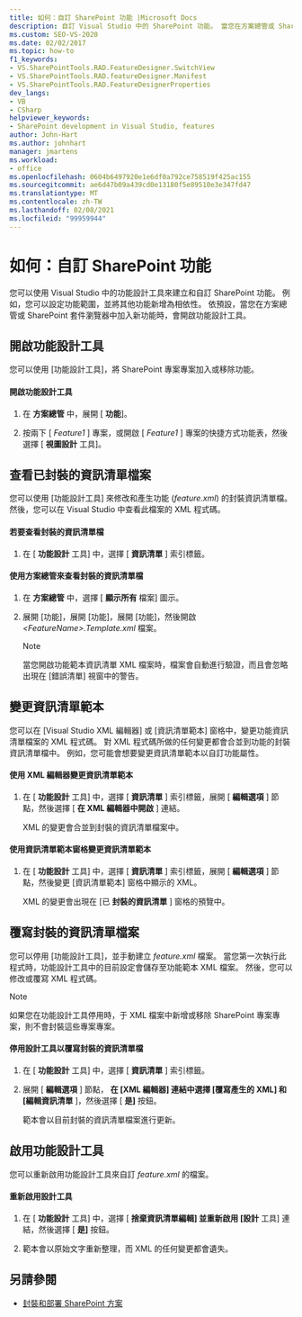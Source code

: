 ```yaml
---
title: 如何：自訂 SharePoint 功能 |Microsoft Docs
description: 自訂 Visual Studio 中的 SharePoint 功能。 當您在方案總管或 SharePoint 套件瀏覽器中加入新功能時，會開啟功能設計工具。
ms.custom: SEO-VS-2020
ms.date: 02/02/2017
ms.topic: how-to
f1_keywords:
- VS.SharePointTools.RAD.FeatureDesigner.SwitchView
- VS.SharePointTools.RAD.featureDesigner.Manifest
- VS.SharePointTools.RAD.FeatureDesignerProperties
dev_langs:
- VB
- CSharp
helpviewer_keywords:
- SharePoint development in Visual Studio, features
author: John-Hart
ms.author: johnhart
manager: jmartens
ms.workload:
- office
ms.openlocfilehash: 0604b6497920e1e6df0a792ce758519f425ac155
ms.sourcegitcommit: ae6d47b09a439cd0e13180f5e89510e3e347fd47
ms.translationtype: MT
ms.contentlocale: zh-TW
ms.lasthandoff: 02/08/2021
ms.locfileid: "99959944"
---
```

# <a name="how-to-customize-a-sharepoint-feature"></a>如何：自訂 SharePoint 功能
  您可以使用 Visual Studio 中的功能設計工具來建立和自訂 SharePoint 功能。 例如，您可以設定功能範圍，並將其他功能新增為相依性。 依預設，當您在方案總管或 SharePoint 套件瀏覽器中加入新功能時，會開啟功能設計工具。

## <a name="opening-the-feature-designer"></a>開啟功能設計工具
 您可以使用 [功能設計工具]，將 SharePoint 專案專案加入或移除功能。

#### <a name="to-open-the-feature-designer"></a>開啟功能設計工具

1. 在 **方案總管** 中，展開 [ **功能**]。

2. 按兩下 [ *Feature1* ] 專案，或開啟 [ *Feature1* ] 專案的快捷方式功能表，然後選擇 [ **視圖設計** 工具]。

## <a name="view-the-packaged-manifest-file"></a>查看已封裝的資訊清單檔案
 您可以使用 [功能設計工具] 來修改和產生功能 (*feature.xml*) 的封裝資訊清單檔。 然後，您可以在 Visual Studio 中查看此檔案的 XML 程式碼。

#### <a name="to-view-the-packaged-manifest-file"></a>若要查看封裝的資訊清單檔

1. 在 [ **功能設計** 工具] 中，選擇 [ **資訊清單** ] 索引標籤。

#### <a name="to-view-the-packaged-manifest-file-by-using-solution-explorer"></a>使用方案總管來查看封裝的資訊清單檔

1. 在 **方案總管** 中，選擇 [ **顯示所有** 檔案] 圖示。

2. 展開 [功能]，展開 [功能]，展開 [功能]，然後開啟 *\<FeatureName>.Template.xml* 檔案。

    > [!NOTE]
    > 當您開啟功能範本資訊清單 XML 檔案時，檔案會自動進行驗證，而且會忽略出現在 [錯誤清單] 視窗中的警告。

## <a name="change-the-manifest-template"></a>變更資訊清單範本
 您可以在 [Visual Studio XML 編輯器] 或 [資訊清單範本] 窗格中，變更功能資訊清單檔案的 XML 程式碼。 對 XML 程式碼所做的任何變更都會合並到功能的封裝資訊清單檔中。 例如，您可能會想要變更資訊清單範本以自訂功能屬性。

#### <a name="to-change-the-manifest-template-by-using-the-xml-editor"></a>使用 XML 編輯器變更資訊清單範本

1. 在 [ **功能設計** 工具] 中，選擇 [ **資訊清單** ] 索引標籤，展開 [ **編輯選項** ] 節點，然後選擇 [ **在 XML 編輯器中開啟** ] 連結。

     XML 的變更會合並到封裝的資訊清單檔案中。

#### <a name="to-change-the-manifest-template-by-using-the-manifest-template-pane"></a>使用資訊清單範本窗格變更資訊清單範本

1. 在 [ **功能設計** 工具] 中，選擇 [ **資訊清單** ] 索引標籤，展開 [ **編輯選項** ] 節點，然後變更 [資訊清單範本] 窗格中顯示的 XML。

     XML 的變更會出現在 [已 **封裝的資訊清單** ] 窗格的預覽中。

## <a name="overwrite-the-packaged-manifest-file"></a>覆寫封裝的資訊清單檔案
 您可以停用 [功能設計工具]，並手動建立 *feature.xml* 檔案。 當您第一次執行此程式時，功能設計工具中的目前設定會儲存至功能範本 XML 檔案。 然後，您可以修改或覆寫 XML 程式碼。

> [!NOTE]
> 如果您在功能設計工具停用時，于 XML 檔案中新增或移除 SharePoint 專案專案，則不會封裝這些專案專案。

#### <a name="to-overwrite-packaged-manifest-file-by-disabling-the-designer"></a>停用設計工具以覆寫封裝的資訊清單檔

1. 在 [ **功能設計** 工具] 中，選擇 [ **資訊清單** ] 索引標籤。

2. 展開 [ **編輯選項** ] 節點， **在 [XML 編輯器] 連結中選擇 [覆寫產生的 XML] 和 [編輯資訊清單** ]，然後選擇 [ **是]** 按鈕。

     範本會以目前封裝的資訊清單檔案進行更新。

## <a name="enable-the-feature-designer"></a>啟用功能設計工具
 您可以重新啟用功能設計工具來自訂 *feature.xml* 的檔案。

#### <a name="to-re-enable-the-designer"></a>重新啟用設計工具

1. 在 [ **功能設計** 工具] 中，選擇 [ **捨棄資訊清單編輯] 並重新啟用 [設計** 工具] 連結，然後選擇 [ **是]** 按鈕。

2. 範本會以原始文字重新整理，而 XML 的任何變更都會遺失。

## <a name="see-also"></a>另請參閱
- [封裝和部署 SharePoint 方案](../sharepoint/packaging-and-deploying-sharepoint-solutions.md)
